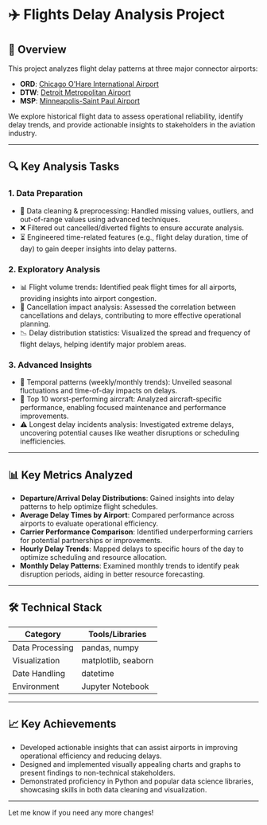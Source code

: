 # ✈️ Flights Delay Analysis Project

## 📌 Overview
This project analyzes flight delay patterns at three major connector airports:
- **ORD**: [Chicago O'Hare International Airport](https://en.wikipedia.org/wiki/O%27Hare_International_Airport)
- **DTW**: [Detroit Metropolitan Airport](https://en.wikipedia.org/wiki/Detroit_Metropolitan_Airport)
- **MSP**: [Minneapolis-Saint Paul Airport](https://en.wikipedia.org/wiki/Minneapolis%E2%80%93Saint_Paul_International_Airport)

We explore historical flight data to assess operational reliability, identify delay trends, and provide actionable insights to stakeholders in the aviation industry.

---

## 🔍 Key Analysis Tasks

### 1. Data Preparation
- 🧹 Data cleaning & preprocessing: Handled missing values, outliers, and out-of-range values using advanced techniques.
- ❌ Filtered out cancelled/diverted flights to ensure accurate analysis.
- ⏳ Engineered time-related features (e.g., flight delay duration, time of day) to gain deeper insights into delay patterns.

### 2. Exploratory Analysis
- 📊 Flight volume trends: Identified peak flight times for all airports, providing insights into airport congestion.
- 🚩 Cancellation impact analysis: Assessed the correlation between cancellations and delays, contributing to more effective operational planning.
- 📉 Delay distribution statistics: Visualized the spread and frequency of flight delays, helping identify major problem areas.

### 3. Advanced Insights
- 📅 Temporal patterns (weekly/monthly trends): Unveiled seasonal fluctuations and time-of-day impacts on delays.
- 🥇 Top 10 worst-performing aircraft: Analyzed aircraft-specific performance, enabling focused maintenance and performance improvements.
- ⚠️ Longest delay incidents analysis: Investigated extreme delays, uncovering potential causes like weather disruptions or scheduling inefficiencies.

---

## 📊 Key Metrics Analyzed
- **Departure/Arrival Delay Distributions**: Gained insights into delay patterns to help optimize flight schedules.
- **Average Delay Times by Airport**: Compared performance across airports to evaluate operational efficiency.
- **Carrier Performance Comparison**: Identified underperforming carriers for potential partnerships or improvements.
- **Hourly Delay Trends**: Mapped delays to specific hours of the day to optimize scheduling and resource allocation.
- **Monthly Delay Patterns**: Examined monthly trends to identify peak disruption periods, aiding in better resource forecasting.

---

## 🛠️ Technical Stack
| Category        | Tools/Libraries       |
|-----------------|-----------------------|
| Data Processing | pandas, numpy         |
| Visualization   | matplotlib, seaborn    |
| Date Handling   | datetime              |
| Environment     | Jupyter Notebook       |

---

## 📈 Key Achievements
- Developed actionable insights that can assist airports in improving operational efficiency and reducing delays.
- Designed and implemented visually appealing charts and graphs to present findings to non-technical stakeholders.
- Demonstrated proficiency in Python and popular data science libraries, showcasing skills in both data cleaning and visualization.

---

Let me know if you need any more changes!
